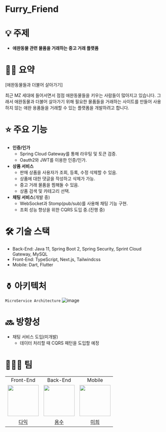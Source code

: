 # Furry_Friend

# 💡 주제
- **애완동물 관련 물품을 거래하는 중고 거래 플랫폼**

# ✍🏻 요약

[애완동물들과 더불어 살아가기]

 최근 MZ 세대에 들어서면서 점점 애완동물들을 키우는 사람들이 많아지고 있습니다. 그래서 애완동물과 더불어 살아가기 위해 필요한 물품들을 거래하는 사이트를 만들어 사용하지 않는 애완 용품들을 거래할 수 있는 플랫폼을 개발하려고 합니다.

# ⭐ 주요 기능
- **인증/인가**
    - Spring Cloud Gateway를 통해 라우팅 및 토큰 검증.
    - Oauth2와 JWT를 이용한 인증/인가.
- **상품 서비스**
    - 판매 상품을 사용자가 조회, 등록, 수정 삭제할 수 있음.
    - 상품에 대한 댓글을 작성하고 삭제가 가능.
    - 중고 거래 물품을 찜해둘 수 있음.
    - 상품 검색 및 카테고리 선택.
- **채팅 서비스**(개발 중)
    - WebSocket과 Stomp(pub/sub)를 사용해 채팅 기능 구현.
    - 조회 성능 향상을 위한 CQRS 도입 중.(진행 중)

# 🛠️  기술 스택
- Back-End: Java 11, Spring Boot 2, Spring Security, Sprint Cloud Gateway, MySQL
- Front-End: TypeScript, Next.js, Tailwindcss
- Mobile: Dart, Flutter

# ⚱️ 아키텍처
`MicroService Architecture`
![image](https://github.com/youngsoosoo/Furry_Friend_v3/assets/87405853/a6f8814c-a782-4d4c-8353-0116e8cefe6a)

# 🔜 방향성
- 채팅 서비스 도입(미개발)
  - 데이터 처리할 때 CQRS 패턴을 도입할 예정

# 👨🏻‍💻 팀
<table>
  <tbody>
    <tr>
      <tr>
        <td align="center">Front-End</td>
        <td align="center">Back-End</td>
        <td align="center">Mobile</td>
      </tr>
      <tr>
      <td align="center"><a href="https://github.com/kkukileon"><img src="https://avatars.githubusercontent.com/u/102274941?v=4" width="100px;" alt=""/></td>
      <td align="center"><a href="https://github.com/youngsoosoo"><img src="https://avatars.githubusercontent.com/u/87405853?v=4" width="100px;" alt=""/></td>
      <td align="center"><a href="https://github.com/LIMMIHEE"><img src="https://avatars.githubusercontent.com/u/48482259?v=4" width="100px;" alt=""/></td>
      </tr>
      <tr>
      <td align="center"><a href="https://github.com/kkukileon">다익</td>
      <td align="center"><a href="https://github.com/youngsoosoo">용수</td>
      <td align="center"><a href="https://github.com/LIMMIHEE">미희</td>
      </tr>
    </tr>
  </tbody>
</table>
